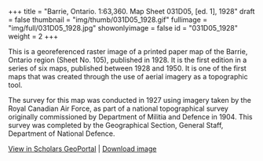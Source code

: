 +++
title = "Barrie, Ontario. 1:63,360. Map Sheet 031D05, [ed. 1], 1928"
draft = false
thumbnail = "img/thumb/031D05_1928.gif"
fullimage = "img/full/031D05_1928.jpg"
showonlyimage = false
id = "031D05_1928"
weight = 2
+++

This is a georeferenced raster image of a printed paper map of the Barrie, Ontario region (Sheet No. 105), published in 1928. It is the first edition in a series of six maps, published between 1928 and 1950. It is one of the first maps that was created through the use of aerial imagery as a topographic tool.
<!--more-->

The survey for this map was conducted in 1927 using imagery taken by the Royal Canadian Air Force, as part of a national topographical survey originally commissioned by Department of Militia and Defence in 1904. This survey was completed by the Geographical Section, General Staff, Department of National Defence.

[View in Scholars GeoPortal](http://geo.scholarsportal.info/#r/details/_uri@=HTDP63360K031D05_1928TIFF&_add:true) | [Download image](http://ocul.on.ca/topomaps/map-images/HTDP63360K031D05_1928TIFF.jpg)